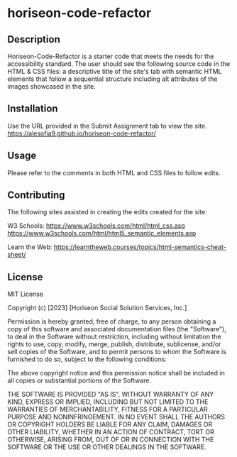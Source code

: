 # horiseon-code-refactor

## Description

Horiseon-Code-Refactor is a starter code that meets the needs for the accessibility standard. The user should see the following source code in the  HTML & CSS files: a descriptive title of the site's tab with semantic HTML elements that follow a sequential structure including alt attributes of the images showcased in the site.

## Installation

Use the URL provided in the Submit Assignment tab to view the site. 
https://alesofia9.github.io/horiseon-code-refactor/

## Usage

Please refer to the comments in both HTML and CSS files to follow edits. 

## Contributing

The following sites assisted in creating the edits created for the site:

W3 Schools: https://www.w3schools.com/html/html_css.asp 
https://www.w3schools.com/html/html5_semantic_elements.asp

Learn the Web: https://learntheweb.courses/topics/html-semantics-cheat-sheet/

## License
MIT License

Copyright (c) [2023] [Horiseon Social Solution Services, Inc.]

Permission is hereby granted, free of charge, to any person obtaining a copy
of this software and associated documentation files (the "Software"), to deal
in the Software without restriction, including without limitation the rights
to use, copy, modify, merge, publish, distribute, sublicense, and/or sell
copies of the Software, and to permit persons to whom the Software is
furnished to do so, subject to the following conditions:

The above copyright notice and this permission notice shall be included in all
copies or substantial portions of the Software.

THE SOFTWARE IS PROVIDED "AS IS", WITHOUT WARRANTY OF ANY KIND, EXPRESS OR
IMPLIED, INCLUDING BUT NOT LIMITED TO THE WARRANTIES OF MERCHANTABILITY,
FITNESS FOR A PARTICULAR PURPOSE AND NONINFRINGEMENT. IN NO EVENT SHALL THE
AUTHORS OR COPYRIGHT HOLDERS BE LIABLE FOR ANY CLAIM, DAMAGES OR OTHER
LIABILITY, WHETHER IN AN ACTION OF CONTRACT, TORT OR OTHERWISE, ARISING FROM,
OUT OF OR IN CONNECTION WITH THE SOFTWARE OR THE USE OR OTHER DEALINGS IN THE
SOFTWARE.
